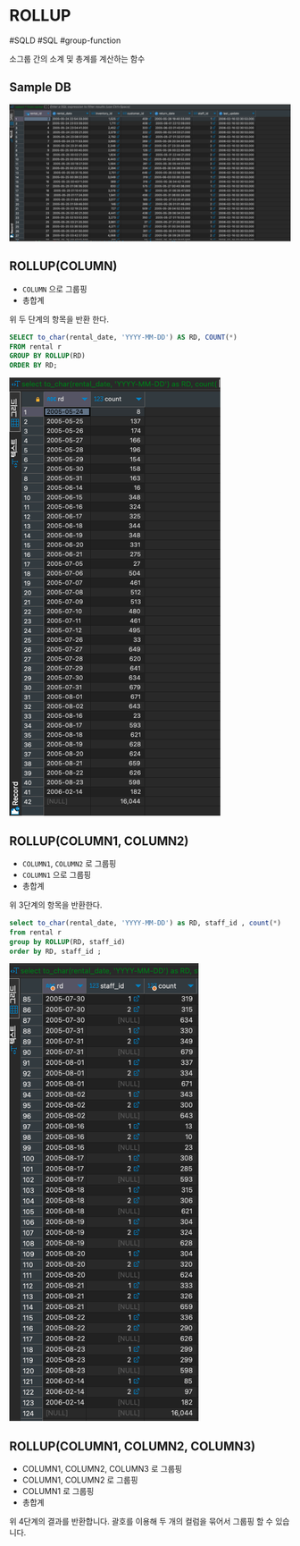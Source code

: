 # ROLLUP

#SQLD #SQL #group-function 

소그룹 간의 소계 및 총계를 계산하는 함수

## Sample DB

![](material/rental_db.png)

## ROLLUP(COLUMN)

- `COLUMN` 으로 그룹핑
- 총합계

위 두 단계의 항목을 반환 한다.

```SQL
SELECT to_char(rental_date, 'YYYY-MM-DD') AS RD, COUNT(*)
FROM rental r
GROUP BY ROLLUP(RD)
ORDER BY RD;
```

![](material/rental_rollup_A.png)



## ROLLUP(COLUMN1, COLUMN2)

- `COLUMN1`, `COLUMN2` 로 그룹핑
- `COLUMN1` 으로 그룹핑
- 총합계

위 3단계의 항목을 반환한다.

```SQL
select to_char(rental_date, 'YYYY-MM-DD') as RD, staff_id , count(*)
from rental r
group by ROLLUP(RD, staff_id)
order by RD, staff_id ;
```

![](material/rental_rollup_AB.png)

## ROLLUP(COLUMN1, COLUMN2, COLUMN3)

- COLUMN1, COLUMN2, COLUMN3 로 그룹핑
- COLUMN1, COLUMN2 로 그룹핑
- COLUMN1 로 그룹핑
- 총합계

위 4단계의 결과를 반환합니다.
괄호를 이용해 두 개의 컬럼을 묶어서 그룹핑 할 수 있습니다.
